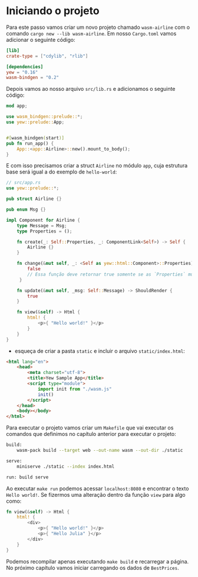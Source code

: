 
# Iniciando o projeto

Para este passo vamos criar um novo projeto chamado `wasm-airline` com o comando `cargo new --lib wasm-airline`. Em nosso `Cargo.toml` vamos adicionar o seguinte código:

```toml
[lib]
crate-type = ["cdylib", "rlib"]

[dependencies]
yew = "0.16"
wasm-bindgen = "0.2"
```

Depois vamos ao nosso arquivo `src/lib.rs` e adicionamos o seguinte código:

```rust
mod app;

use wasm_bindgen::prelude::*;
use yew::prelude::App;


#[wasm_bindgen(start)]
pub fn run_app() {
    App::<app::Airline>::new().mount_to_body();
}
```

E com isso precisamos criar a struct `Airline` no módulo `app`, cuja estrutura base será igual a do exemplo de `hello-world`:

```rust
// src/app.rs
use yew::prelude::*;

pub struct Airline {}

pub enum Msg {}

impl Component for Airline {
    type Message = Msg;
    type Properties = ();

    fn create(_: Self::Properties, _: ComponentLink<Self>) -> Self {
        Airline {}
    }

    fn change(&mut self, _: <Self as yew::html::Component>::Properties) -> bool {
        false
        // Essa função deve retornar true somente se as `Properties` mudarem
     }

    fn update(&mut self, _msg: Self::Message) -> ShouldRender {
        true
    }

    fn view(&self) -> Html {
        html! {
            <p>{ "Hello world!" }</p>
        }
    }
}
```

* esqueça de criar a pasta `static` e incluir o arquivo `static/index.html`:

```html
<html lang="en">
    <head>
        <meta charset="utf-8">
        <title>Yew Sample App</title>
        <script type="module">
            import init from "./wasm.js"
            init()
        </script>
    </head>
    <body></body>
</html>
```

Para executar o projeto vamos criar um `Makefile` que vai executar os comandos que definimos no capítulo anterior para executar o projeto:

```sh
build:
	wasm-pack build --target web --out-name wasm --out-dir ./static

serve:
	miniserve ./static --index index.html

run: build serve
```

Ao executar `make run` podemos acessar `localhost:8080` e encontrar o texto `Hello world!`. Se fizermos uma alteração dentro da função `view` para algo como:

```rust
fn view(&self) -> Html {
    html! {
        <div>
            <p>{ "Hello world!" }</p>
            <p>{ "Hello Julia" }</p>
        </div>
    }
}
```

Podemos recompilar apenas executando `make build` e recarregar a página. No próximo capítulo vamos iniciar carregando os dados de `BestPrices`.
